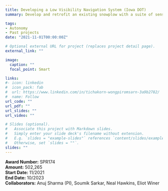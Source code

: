 ```yaml
---
title: Developing a Low Visibility Navigation System (Iowa DOT)
summary: Develop and retrofit an existing snowplow with a suite of sensors and mapping systems along with a driver assistance interface that will guide the operator when visibility

tags:
- Autonomy
- Past projects
date: "2021-11-01T00:00:00Z"

# Optional external URL for project (replaces project detail page).
external_link: ""

image:
  caption: ""
  focal_point: Smart

links:
#- icon: linkedin
#  icon_pack: fab
#  url: https://www.linkedin.com/in/tichakorn-wongpiromsarn-3a9b2782/
#  name: Follow
url_code: ""
url_pdf: ""
url_slides: ""
url_video: ""

# Slides (optional).
#   Associate this project with Markdown slides.
#   Simply enter your slide deck's filename without extension.
#   E.g. `slides = "example-slides"` references `content/slides/example-slides.md`.
#   Otherwise, set `slides = ""`.
slides: ""
---
```


**Award Number:** SPR174<br />
**Amount:** 502,265<br />
**Start Date:** 11/2021<br />
**End Date:** 10/2023<br />
**Collaborators:** Anuj Sharma (PI), Soumik Sarkar, Neal Hawkins, Eliot Winer
